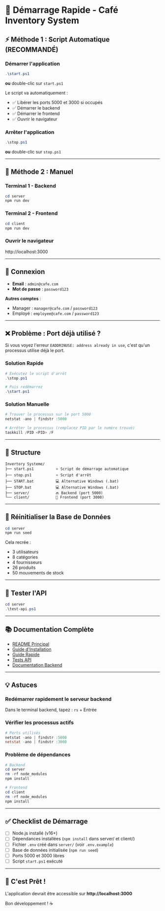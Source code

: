 # 🚀 Démarrage Rapide - Café Inventory System

## ⚡ Méthode 1 : Script Automatique (RECOMMANDÉ)

### Démarrer l'application
```powershell
.\start.ps1
```
**ou** double-clic sur `start.ps1`

Le script va automatiquement :
- ✅ Libérer les ports 5000 et 3000 si occupés
- ✅ Démarrer le backend
- ✅ Démarrer le frontend
- ✅ Ouvrir le navigateur

### Arrêter l'application
```powershell
.\stop.ps1
```
**ou** double-clic sur `stop.ps1`

---

## 🔧 Méthode 2 : Manuel

### Terminal 1 - Backend
```powershell
cd server
npm run dev
```

### Terminal 2 - Frontend
```powershell
cd client
npm run dev
```

### Ouvrir le navigateur
http://localhost:3000

---

## 🔐 Connexion

- **Email** : `admin@cafe.com`
- **Mot de passe** : `password123`

**Autres comptes** :
- Manager : `manager@cafe.com` / `password123`
- Employé : `employee@cafe.com` / `password123`

---

## ❌ Problème : Port déjà utilisé ?

Si vous voyez l'erreur `EADDRINUSE: address already in use`, c'est qu'un processus utilise déjà le port.

### Solution Rapide
```powershell
# Exécutez le script d'arrêt
.\stop.ps1

# Puis redémarrez
.\start.ps1
```

### Solution Manuelle
```powershell
# Trouver le processus sur le port 5000
netstat -ano | findstr :5000

# Arrêter le processus (remplacez PID par le numéro trouvé)
taskkill /PID <PID> /F
```

---

## 📁 Structure

```
Invertory Systeme/
├── start.ps1          ⭐ Script de démarrage automatique
├── stop.ps1           ⭐ Script d'arrêt
├── START.bat          💻 Alternative Windows (.bat)
├── STOP.bat           💻 Alternative Windows (.bat)
├── server/            🔙 Backend (port 5000)
└── client/            🎨 Frontend (port 3000)
```

---

## 🔄 Réinitialiser la Base de Données

```powershell
cd server
npm run seed
```

Cela recrée :
- 3 utilisateurs
- 8 catégories
- 4 fournisseurs
- 26 produits
- 50 mouvements de stock

---

## 🧪 Tester l'API

```powershell
cd server
.\test-api.ps1
```

---

## 📚 Documentation Complète

- [README Principal](README.md)
- [Guide d'Installation](INSTALLATION.md)
- [Guide Rapide](GUIDE_RAPIDE.md)
- [Tests API](server/API_TESTS.md)
- [Documentation Backend](server/DEMARRAGE.md)

---

## 💡 Astuces

### Redémarrer rapidement le serveur backend
Dans le terminal backend, tapez : `rs` + Entrée

### Vérifier les processus actifs
```powershell
# Ports utilisés
netstat -ano | findstr :5000
netstat -ano | findstr :3000
```

### Problème de dépendances
```powershell
# Backend
cd server
rm -rf node_modules
npm install

# Frontend
cd client
rm -rf node_modules
npm install
```

---

## ✅ Checklist de Démarrage

- [ ] Node.js installé (v16+)
- [ ] Dépendances installées (`npm install` dans server/ et client/)
- [ ] Fichier `.env` créé dans `server/` (voir `.env.example`)
- [ ] Base de données initialisée (`npm run seed`)
- [ ] Ports 5000 et 3000 libres
- [ ] Script `start.ps1` exécuté

---

## 🎉 C'est Prêt !

L'application devrait être accessible sur **http://localhost:3000**

Bon développement ! ☕

